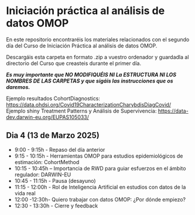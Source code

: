 # Iniciación práctica al análisis de datos OMOP
En este repositorio encontraréis los materiales relacionados con el segundo día del Curso de Iniciación Práctica al análisis de datos OMOP.

Descargáis esta carpeta en formato .zip a vuestro ordenador y guardadla al directorio del Curso que creasteis durante el primer día.

***Es muy importante que NO MODIFIQUÉIS NI La ESTRUCTURA NI LOS NOMBRES DE LAS CARPETAS y que sigáis las instrucciones que os daremos.***

Ejemplo resultados CohortDiagnostics: https://data.ohdsi.org/Covid19CharacterizationCharybdisDiagCovid/
Ejemplo shiny Treatment Patterns y Análisis de Supervivencia: https://data-dev.darwin-eu.org/EUPAS105033/

## Dia 4 (13 de Marzo 2025)
* 9:00 - 9:15h - Repaso del día anterior
* 9:15 - 10:15h - Herramientas OMOP para estudios epidemiológicos de estimación: CohortMethod
* 10:15 - 10:45h – Importancia de RWD para guiar esfuerzos en el ámbito regulador: DARWIN-EU
* 10:45 - 11:15h - Pausa (desayuno)
* 11:15 - 12:00h - Rol de Inteligencia Artificial en estudios con datos de la vida real
* 12:00 -12:30h- Quiero trabajar con datos OMOP: ¿Por dónde empiezo?
* 12:30 - 13:30h - Cierre y feedback
